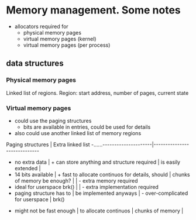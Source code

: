 # Memory management. Some notes

* allocators required for
  - physical memory pages
  - virtual memory pages (kernel)
  - virtual memory pages (per process)

## data structures

### Physical memory pages

Linked list of regions. Region: start address, number of pages, current state

### Virtual memory pages

* could use the paging structures
  - bits are available in entries, could be used for details
* also could use another linked list of memory regions


Paging structures           | Extra linked list
-......---------------------|-----------------------------
+ no extra data             | + can store anything and
  structure required        |   is easily extended
                            |
+ 14 bits available         | + fast to allocate continuos
  for details, should       |   chunks of memory
  be enough?                |
                            | - extra memory required
+ ideal for userspace brk() |
                            | - extra implementation required
+ paging structure has to   |
  be implemented anyways    | - over-complicated for userspace
                            |   brk()
- might not be fast enough  |
  to allocate continuos     |
  chunks of memory          |
